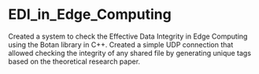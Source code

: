 # EDI_in_Edge_Computing
Created a system to check the Effective Data Integrity in Edge Computing using the Botan library in C++. Created a simple UDP connection that allowed checking the integrity of any shared file by generating unique tags based on the theoretical research paper.

